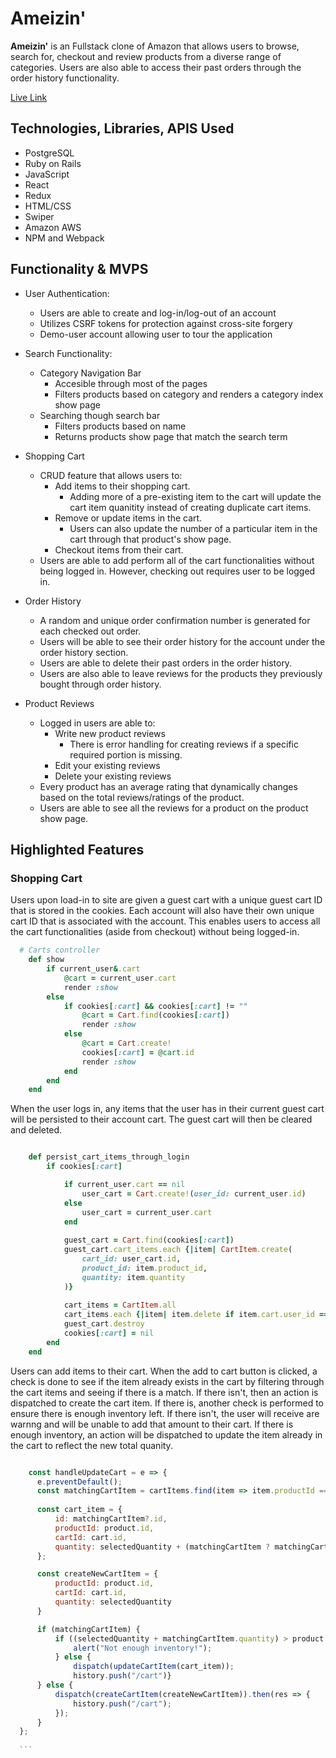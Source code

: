 # Ameizin'

**Ameizin'** is an Fullstack clone of Amazon that allows users to browse, search for, checkout and review products from a diverse range of categories. Users are also able to access their past orders through the order history functionality. 

[Live Link](https://ameizin.herokuapp.com/)

## Technologies, Libraries, APIS Used

- PostgreSQL
- Ruby on Rails
- JavaScript
- React
- Redux
- HTML/CSS
- Swiper
- Amazon AWS
- NPM and Webpack

## Functionality & MVPS

- User Authentication:
  - Users are able to create and log-in/log-out of an account
  - Utilizes CSRF tokens for protection against cross-site forgery
  - Demo-user account allowing user to tour the application

- Search Functionality:
  - Category Navigation Bar
    - Accesible through most of the pages
    - Filters products based on category and renders a category index show page
  - Searching though search bar
    - Filters products based on name
    - Returns products show page that match the search term

- Shopping Cart
  - CRUD feature that allows users to:
    - Add items to their shopping cart.
      - Adding more of a pre-existing item to the cart will update the cart item quanitity instead of creating duplicate cart items.
    - Remove or update items in the cart.
      - Users can also update the number of a particular item in the cart through that product's show page.
    - Checkout items from their cart. 
  - Users are able to add perform all of the cart functionalities without being logged in. However, checking out requires user to be logged in.

- Order History
  - A random and unique order confirmation number is generated for each checked out order.
  - Users will be able to see their order history for the account under the order history section.
  - Users are able to delete their past orders in the order history.
  - Users are also able to leave reviews for the products they previously bought through order history. 

- Product Reviews 
  - Logged in users are able to:
    - Write new product reviews
      - There is error handling for creating reviews if a specific required portion is missing. 
    - Edit your existing reviews
    - Delete your existing reviews
  - Every product has an average rating that dynamically changes based on the total reviews/ratings of the product. 
  - Users are able to see all the reviews for a product on the product show page.


## Highlighted Features

### Shopping Cart

Users upon load-in to site are given a guest cart with a unique guest cart ID that is stored in the cookies. Each account will also have their own unique cart ID that is associated with the account. This enables users to access all the cart functionalities (aside from checkout) without being logged-in.

``` ruby
  # Carts controller
    def show
        if current_user&.cart
            @cart = current_user.cart
            render :show
        else
            if cookies[:cart] && cookies[:cart] != ""
                @cart = Cart.find(cookies[:cart])
                render :show
            else
                @cart = Cart.create!
                cookies[:cart] = @cart.id
                render :show
            end
        end
    end
   ```
   
   When the user logs in, any items that the user has in their current guest cart will be persisted to their account cart. The guest cart will then be cleared and deleted. 

``` ruby

    def persist_cart_items_through_login
        if cookies[:cart]

            if current_user.cart == nil
                user_cart = Cart.create!(user_id: current_user.id)
            else
                user_cart = current_user.cart
            end
        
            guest_cart = Cart.find(cookies[:cart])
            guest_cart.cart_items.each {|item| CartItem.create(
                cart_id: user_cart.id,
                product_id: item.product_id,
                quantity: item.quantity
            )}
    
            cart_items = CartItem.all
            cart_items.each {|item| item.delete if item.cart.user_id == nil}
            guest_cart.destroy
            cookies[:cart] = nil
        end
    end
  ```
  
  Users can add items to their cart. When the add to cart button is clicked, a check is done to see if the item already exists in the cart by filtering through the cart items and seeing if there is a match. If there isn't, then an action is dispatched to create the cart item. If there is, another check is performed to ensure there is enough inventory left. If there isn't, the user will receive are warnng and will be unable to add that amount to their cart. If there is enough inventory, an action will be dispatched to update the item already in the cart to reflect the new total quanity. 
  
  ``` js
  
      const handleUpdateCart = e => {
        e.preventDefault();
        const matchingCartItem = cartItems.find(item => item.productId === product.id);
      
        const cart_item = {
            id: matchingCartItem?.id,
            productId: product.id,
            cartId: cart.id,
            quantity: selectedQuantity + (matchingCartItem ? matchingCartItem.quantity : 0),
        };

        const createNewCartItem = {
            productId: product.id,
            cartId: cart.id,
            quantity: selectedQuantity
        }

        if (matchingCartItem) {
            if ((selectedQuantity + matchingCartItem.quantity) > product.inventory) {
                alert("Not enough inventory!");
            } else {
                dispatch(updateCartItem(cart_item));
                history.push("/cart")}
        } else {
            dispatch(createCartItem(createNewCartItem)).then(res => {
                history.push("/cart");
            });
        } 
    };
    
    ```
    
    
    
 

    
 

